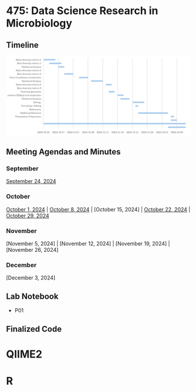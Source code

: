 # 475: Data Science Research in Microbiology

## Timeline
![alt text](https://github.com/michellengho/MICB475-Group12/blob/main/Timeline.png)

## Meeting Agendas and Minutes
### September
[September 24, 2024](https://github.com/michellengho/MICB475-Group12/blob/main/Meeting_Minutes/Sep24.md)
### October
[October 1, 2024](https://github.com/michellengho/MICB475-Group12/blob/main/Meeting_Minutes/Oct1.md) | [October 8, 2024](https://github.com/michellengho/MICB475-Group12/blob/main/Meeting_Minutes/Oct8.md) | [October 15, 2024] | [October 22, 2024](https://github.com/michellengho/MICB475-Group12/blob/main/Meeting_Minutes/Oct22.md) | [October 29, 2024](https://github.com/michellengho/MICB475-Group12/blob/main/Meeting_Minutes/Oct29.md) 
### November
[November 5, 2024] | [November 12, 2024] | [November 19, 2024] | [November 26, 2024]
### December
[December 3, 2024]

## Lab Notebook
- P01

## Finalized Code
# QIIME2
# R
